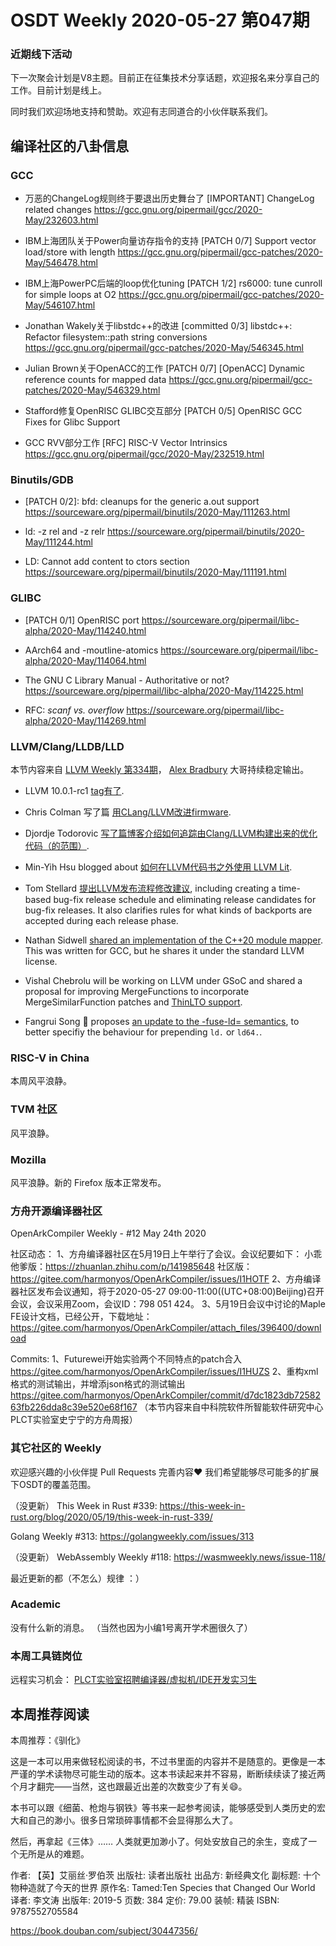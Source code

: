 # OSDT Weekly 2020-05-27 第047期

### 近期线下活动

下一次聚会计划是V8主题。目前正在征集技术分享话题，欢迎报名来分享自己的工作。目前计划是线上。

同时我们欢迎场地支持和赞助。欢迎有志同道合的小伙伴联系我们。

## 编译社区的八卦信息

### GCC

- 万恶的ChangeLog规则终于要退出历史舞台了
  [IMPORTANT] ChangeLog related changes
  https://gcc.gnu.org/pipermail/gcc/2020-May/232603.html

- IBM上海团队关于Power向量访存指令的支持
  [PATCH 0/7] Support vector load/store with length
  https://gcc.gnu.org/pipermail/gcc-patches/2020-May/546478.html  

- IBM上海PowerPC后端的loop优化tuning
  [PATCH 1/2] rs6000: tune cunroll for simple loops at O2
  https://gcc.gnu.org/pipermail/gcc-patches/2020-May/546107.html

- Jonathan Wakely关于libstdc++的改进
  [committed 0/3] libstdc++: Refactor filesystem::path string conversions
  https://gcc.gnu.org/pipermail/gcc-patches/2020-May/546345.html

- Julian Brown关于OpenACC的工作
  [PATCH 0/7] [OpenACC] Dynamic reference counts for mapped data
  https://gcc.gnu.org/pipermail/gcc-patches/2020-May/546329.html

- Stafford修复OpenRISC GLIBC交互部分
  [PATCH 0/5] OpenRISC GCC Fixes for Glibc Support

- GCC RVV部分工作
  [RFC] RISC-V Vector Intrinsics
  https://gcc.gnu.org/pipermail/gcc/2020-May/232519.html

### Binutils/GDB

- [PATCH 0/2]: bfd: cleanups for the generic a.out support
  https://sourceware.org/pipermail/binutils/2020-May/111263.html

- ld: -z rel and -z relr
  https://sourceware.org/pipermail/binutils/2020-May/111244.html

- LD: Cannot add content to ctors section
  https://sourceware.org/pipermail/binutils/2020-May/111191.html

### GLIBC

- [PATCH 0/1] OpenRISC port
  https://sourceware.org/pipermail/libc-alpha/2020-May/114240.html

- AArch64 and -moutline-atomics
  https://sourceware.org/pipermail/libc-alpha/2020-May/114064.html  

- The GNU C Library Manual - Authoritative or not?
  https://sourceware.org/pipermail/libc-alpha/2020-May/114225.html

- RFC: *scanf vs. overflow*
  https://sourceware.org/pipermail/libc-alpha/2020-May/114269.html

### LLVM/Clang/LLDB/LLD

本节内容来自 [LLVM Weekly 第334期](http://llvmweekly.org/issue/334)，
[Alex Bradbury](https://www.linkedin.com/in/alex-bradbury/) 大哥持续稳定输出。

* LLVM 10.0.1-rc1 [tag有了](http://lists.llvm.org/pipermail/llvm-dev/2020-May/141683.html).

* Chris Colman 写了篇 [用CLang/LLVM改进firmware](https://interrupt.memfault.com/blog/arm-cortexm-with-llvm-clang).

* Djordje Todorovic [写了篇博客介绍如何追踪由Clang/LLVM构建出来的优化代码（的范围）](https://djolertrk.github.io/llvm-debug-loc-stats/).

* Min-Yih Hsu blogged about [如何在LLVM代码书之外使用 LLVM Lit](https://medium.com/@mshockwave/using-llvm-lit-out-of-tree-5cddada85a78).

* Tom Stellard [提出LLVM发布流程修改建议](http://lists.llvm.org/pipermail/llvm-dev/2020-May/141730.html), including creating a time-based bug-fix release schedule and eliminating release candidates for bug-fix releases. It also clarifies rules for what kinds of backports are accepted during each release phase.

* Nathan Sidwell [shared an implementation of the C++20 module mapper](http://lists.llvm.org/pipermail/cfe-dev/2020-May/065487.html). This was written for GCC, but he shares it under the standard LLVM license.

* Vishal Chebrolu will be working on LLVM under GSoC and shared a proposal
for improving MergeFunctions to incorporate MergeSimilarFunction patches and
[ThinLTO support](http://lists.llvm.org/pipermail/llvm-dev/2020-May/141773.html).

* Fangrui Song 🎉 proposes [an update to the -fuse-ld= semantics](http://lists.llvm.org/pipermail/cfe-dev/2020-May/065518.html), to better specifiy the behaviour for prepending `ld.` or `ld64.`.

### RISC-V in China

本周风平浪静。

### TVM 社区

风平浪静。

### Mozilla

风平浪静。新的 Firefox 版本正常发布。

### 方舟开源编译器社区

OpenArkCompiler Weekly - #12 May 24th 2020

社区动态：
1、方舟编译器社区在5月19日上午举行了会议。会议纪要如下：
小乖他爹版：https://zhuanlan.zhihu.com/p/141985648
社区版：https://gitee.com/harmonyos/OpenArkCompiler/issues/I1HOTF
2、方舟编译器社区发布会议通知，将于2020-05-27 09:00-11:00((UTC+08:00)Beijing)召开会议，会议采用Zoom，会议ID：798 051 424。
3、5月19日会议中讨论的Maple FE设计文档，已经公开，下载地址：https://gitee.com/harmonyos/OpenArkCompiler/attach_files/396400/download

Commits:
1、Futurewei开始实验两个不同特点的patch合入
https://gitee.com/harmonyos/OpenArkCompiler/issues/I1HUZS
2、重构xml格式的测试输出，并增添json格式的测试输出
https://gitee.com/harmonyos/OpenArkCompiler/commit/d7dc1823db7258263fb226dda8c39e520e68f167
（本节内容来自中科院软件所智能软件研究中心PLCT实验室史宁宁的方舟周报）

### 其它社区的 Weekly

欢迎感兴趣的小伙伴提 Pull Requests 完善内容❤️
我们希望能够尽可能多的扩展下OSDT的覆盖范围。

（没更新）
This Week in Rust #339:
https://this-week-in-rust.org/blog/2020/05/19/this-week-in-rust-339/

Golang Weekly #313:
https://golangweekly.com/issues/313

（没更新）
WebAssembly Weekly #118:
https://wasmweekly.news/issue-118/

最近更新的都（不怎么）规律 ：）

### Academic

没有什么新的消息。
（当然也因为小编1号离开学术圈很久了）

### 本周工具链岗位

远程实习机会： [PLCT实验室招聘编译器/虚拟机/IDE开发实习生](https://mp.weixin.qq.com/s/bVaNK2kVGstnZ6Onkc98zQ)

## 本周推荐阅读

本周推荐：《驯化》

这是一本可以用来做轻松阅读的书，不过书里面的内容并不是随意的。更像是一本严谨的学术读物尽可能生动的版本。这本书读起来并不容易，断断续续读了接近两个月才翻完——当然，这也跟最近出差的次数变少了有关😄。

本书可以跟《细菌、枪炮与钢铁》等书来一起参考阅读，能够感受到人类历史的宏大和自己的渺小。很多日常琐碎事情都不会显得那么大了。

然后，再拿起《三体》…… 人类就更加渺小了。何处安放自己的余生，变成了一个无所是从的难题。

作者: 【英】艾丽丝·罗伯茨
出版社: 读者出版社
出品方: 新经典文化
副标题: 十个物种造就了今天的世界
原作名: Tamed:Ten Species that Changed Our World
译者: 李文涛
出版年: 2019-5
页数: 384
定价: 79.00
装帧: 精装
ISBN: 9787552705584

https://book.douban.com/subject/30447356/
